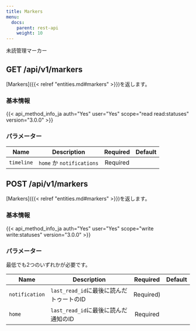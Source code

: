 ```yaml
---
title: Markers
menu:
  docs:
    parent: rest-api
    weight: 10
---
```


未読管理マーカー

## GET /api/v1/markers

[Markers]({{< relref "entities.md#markers" >}})を返します。

### 基本情報

{{< api_method_info_ja auth="Yes" user="Yes" scope="read read:statuses" version="3.0.0" >}}

### パラメーター

|Name|Description|Required|Default|
|----|-----------|:------:|:-----:|
| `timeline` | `home` か `notifications` | Required ||

## POST /api/v1/markers

[Markers]({{< relref "entities.md#markers" >}})を返します。

### 基本情報

{{< api_method_info_ja auth="Yes" user="Yes" scope="write write:statuses" version="3.0.0" >}}

### パラメーター

最低でも2つのいずれかが必要です。

|Name|Description|Required|Default|
|----|-----------|:------:|:-----:|
| `notification` | `last_read_id`に最後に読んだトゥートのID | Required) ||
| `home` | `last_read_id`に最後に読んだ通知のID | Required ||
